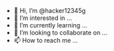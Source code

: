 - 👋 Hi, I’m @hacker12345g
- 👀 I’m interested in ...
- 🌱 I’m currently learning ...
- 💞️ I’m looking to collaborate on ...
- 📫 How to reach me ...

<!---
hacker12345g/hacker12345g is a ✨ special ✨ repository because its `README.md` (this file) appears on your GitHub profile.
You can click the Preview link to take a look at your changes.
--->
